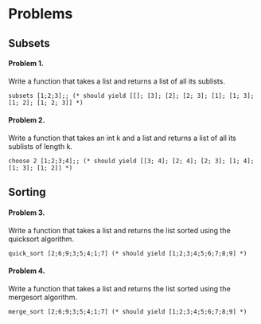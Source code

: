 # Problems

## Subsets
#### Problem 1.
Write a function that takes a list and returns a list of all its sublists.
```
subsets [1;2;3];; (* should yield [[]; [3]; [2]; [2; 3]; [1]; [1; 3]; [1; 2]; [1; 2; 3]] *)
```
#### Problem 2.
Write a function that takes an int k and a list and returns a list of all its sublists of length k.
```
choose 2 [1;2;3;4];; (* should yield [[3; 4]; [2; 4]; [2; 3]; [1; 4]; [1; 3]; [1; 2]] *)
```
## Sorting
#### Problem 3.
Write a function that takes a list and returns the list sorted using the quicksort algorithm.
```
quick_sort [2;6;9;3;5;4;1;7] (* should yield [1;2;3;4;5;6;7;8;9] *)
```
#### Problem 4.
Write a function that takes a list and returns the list sorted using the mergesort algorithm.
```
merge_sort [2;6;9;3;5;4;1;7] (* should yield [1;2;3;4;5;6;7;8;9] *)
```

